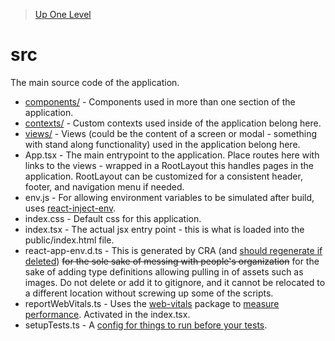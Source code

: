 > [Up One Level](../readme.md)

# src

The main source code of the application.

- [components/](components/readme.md) - Components used in more than one section of the application.
- [contexts/](contexts/readme.md) - Custom contexts used inside of the application belong here.
- [views/](views/readme.md) - Views (could be the content of a screen or modal - something with stand along functionality) used in the application belong here.
- App.tsx - The main entrypoint to the application. Place routes here with links to the views - wrapped in a RootLayout this handles pages in the application. RootLayout can be customized for a consistent header, footer, and navigation menu if needed.
- env.js - For allowing environment variables to be simulated after build, uses [react-inject-env](https://github.com/codegowhere/react-inject-env).
- index.css - Default css for this application.
- index.tsx - The actual jsx entry point - this is what is loaded into the public/index.html file.
- react-app-env.d.ts - This is generated by CRA (and [should regenerate if deleted](https://github.com/facebook/create-react-app/issues/6560)) ~~for the sole sake of messing with people's organization~~ for the sake of adding type definitions allowing pulling in of assets such as images. Do not delete or add it to gitignore, and it cannot be relocated to a different location without screwing up some of the scripts.
- reportWebVitals.ts - Uses the [web-vitals](https://github.com/GoogleChrome/web-vitals) package to [measure performance](https://create-react-app.dev/docs/measuring-performance/). Activated in the index.tsx.
- setupTests.ts - A [config for things to run before your tests](https://create-react-app.dev/docs/running-tests/).